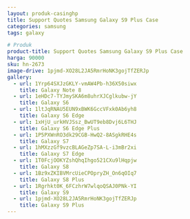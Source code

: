 ```yaml
---
layout: produk-casinghp
title: Support Quotes Samsung Galaxy S9 Plus Case
categories: samsung
tags: galaxy

# Produk
product-title: Support Quotes Samsung Galaxy S9 Plus Case
harga: 90000
sku: hn-2673
image-drive: 1pjmd-XO28L2JA5RmrHoNK3gojTfZERJp
gallery:
  - url: 1Yrp64SXJzGKLY-vmAW4Pb-h36X50siwx
    title: Galaxy Note 8
  - url: 1eHDc7-TYJmySKA6m8uhrXJCglkubw-jY
    title: Galaxy S6
  - url: 1ltJqRNAU5EUN9xBWK6GccVFxk0Ab6yh8
    title: Galaxy S6 Edge
  - url: 1xHjU_urkHVJSsz_BwUT9eb8Dvj6L6THJ
    title: Galaxy S6 Edge Plus
  - url: 1P5PXWnRO3dk29CGB-HwQ2-8ASgkRHE4s
    title: Galaxy S7
  - url: 1hMXzzGf9vzcBLAGeZp7SA-L-i3mBr2xi
    title: Galaxy S7 Edge
  - url: 1T0FcjOOKYZshQhqIhgo521CXu9lHqpjw
    title: Galaxy S8
  - url: 1Bz9xZKIBVMrcUieCPOpryZH_On6qOIq7
    title: Galaxy S8 Plus
  - url: 1Rgrhkt0K_6FCzhrW7wlqoQSAJ0PNk-YI
    title: Galaxy S9
  - url: 1pjmd-XO28L2JA5RmrHoNK3gojTfZERJp
    title: Galaxy S9 Plus
---
```

